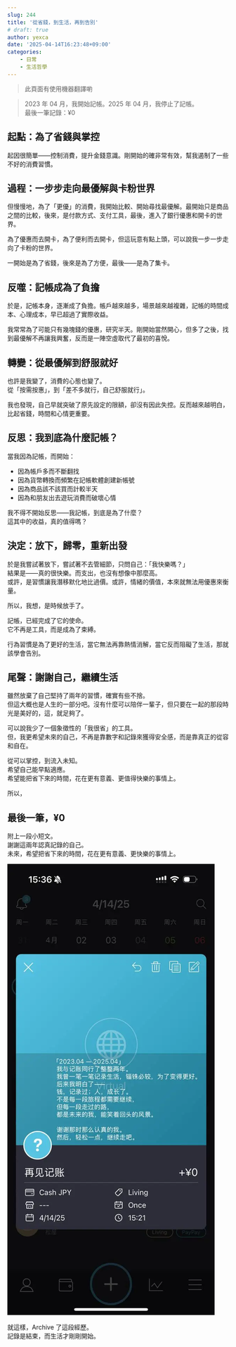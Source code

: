 ```yaml
---
slug: 244
title: '從省錢，到生活，再到告別'
# draft: true
author: yexca
date: '2025-04-14T16:23:48+09:00'
categories:
    - 日常
    - 生活哲學
--- 
```


> 此頁面有使用機器翻譯喲

> 2023 年 04 月，我開始記帳。2025 年 04 月，我停止了記帳。  
> 最後一筆記錄：¥0

## 起點：為了省錢與掌控

起因很簡單——控制消費，提升金錢意識。剛開始的確非常有效，幫我遏制了一些不好的消費習慣。

## 過程：一步步走向最優解與卡粉世界

但慢慢地，為了「更優」的消費，我開始比較、開始尋找最優解。最開始只是商品之間的比較，後來，是付款方式、支付工具，最後，進入了銀行優惠和開卡的世界。

為了優惠而去開卡，為了便利而去開卡，但這玩意有點上頭，可以說我一步一步走向了卡粉的世界。

一開始是為了省錢，後來是為了方便，最後——是為了集卡。

## 反噬：記帳成為了負擔

於是，記帳本身，逐漸成了負擔。帳戶越來越多，場景越來越複雜，記帳的時間成本、心理成本，早已超過了實際收益。

我常常為了可能只有幾塊錢的優惠，研究半天。剛開始當然開心，但多了之後，找到最優解不再讓我興奮，反而是一陣空虛取代了最初的喜悅。

## 轉變：從最優解到舒服就好

也許是我變了，消費的心態也變了。  
從「按需按惠」，到「差不多就行，自己舒服就行」。

我也發現，自己早就突破了原先設定的限額，卻沒有因此失控。反而越來越明白，比起省錢，時間和心情更重要。

## 反思：我到底為什麼記帳？

當我因為記帳，而開始：

- 因為帳戶多而不斷翻找
- 因為貨幣轉換而頻繁在記帳軟體創建新帳號
- 因為商品該不該買而計較半天
- 因為和朋友出去遊玩消費而破壞心情

我不得不開始反思——我記帳，到底是為了什麼？  
這其中的收益，真的值得嗎？

## 決定：放下，歸零，重新出發

於是我嘗試著放下，嘗試著不去管細節，只問自己：「我快樂嗎？」  
結果是——真的很快樂。而支出，也沒有想像中那麼高。  
或許，是習慣讓我潛移默化地比過價。或許，情緒的價值，本來就無法用優惠來衡量。

所以，我想，是時候放手了。

記帳，已經完成了它的使命。  
它不再是工具，而是成為了束縛。

行為習慣是為了更好的生活，當它無法再靠熱情消解，當它反而阻礙了生活，那就該學會告別。

## 尾聲：謝謝自己，繼續生活

雖然放棄了自己堅持了兩年的習慣，確實有些不捨。  
但這大概也是人生的一部分吧。沒有什麼可以陪伴一輩子，但只要在一起的那段時光是美好的，這，就足夠了。

可以說我少了一個象徵性的「我很省」的工具。  
但，我更希望未來的自己，不再是靠數字和記錄來獲得安全感，而是靠真正的從容和自在。

從可以掌控，到流入未知。  
希望自己能早點適應。  
希望能把省下來的時間，花在更有意義、更值得快樂的事情上。

所以，

## 最後一筆，¥0

附上一段小短文。  
謝謝這兩年認真記錄的自己。  
未來，希望把省下來的時間，花在更有意義、更快樂的事情上。

![LastAccounting](https://github.com/yexca/picx-images-hosting/raw/master/2025/04-GoodByeAccounting/photo_2025-04-14_16-17-14.lvx31mc02.webp)

就這樣，Archive 了這段經歷。  
記錄是結束，而生活才剛剛開始。

